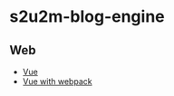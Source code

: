 # s2u2m-blog-engine

## Web

- [Vue](https://vuejs.org/)
- [Vue with webpack](https://vuejs-templates.github.io/webpack/)